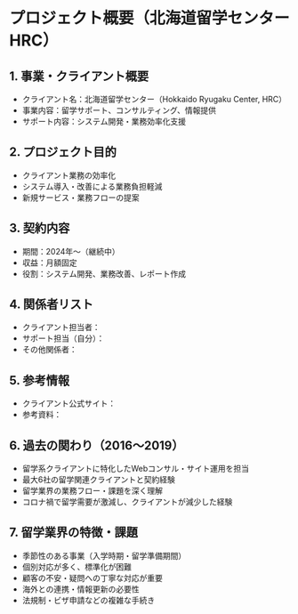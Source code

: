 # プロジェクト概要（北海道留学センター HRC）

## 1. 事業・クライアント概要
- クライアント名：北海道留学センター（Hokkaido Ryugaku Center, HRC）
- 事業内容：留学サポート、コンサルティング、情報提供
- サポート内容：システム開発・業務効率化支援

## 2. プロジェクト目的
- クライアント業務の効率化
- システム導入・改善による業務負担軽減
- 新規サービス・業務フローの提案

## 3. 契約内容
- 期間：2024年〜（継続中）
- 収益：月額固定
- 役割：システム開発、業務改善、レポート作成

## 4. 関係者リスト
- クライアント担当者：
- サポート担当（自分）：
- その他関係者：

## 5. 参考情報
- クライアント公式サイト：
- 参考資料：

## 6. 過去の関わり（2016〜2019）
- 留学系クライアントに特化したWebコンサル・サイト運用を担当
- 最大6社の留学関連クライアントと契約経験
- 留学業界の業務フロー・課題を深く理解
- コロナ禍で留学需要が激減し、クライアントが減少した経験

## 7. 留学業界の特徴・課題
- 季節性のある事業（入学時期・留学準備期間）
- 個別対応が多く、標準化が困難
- 顧客の不安・疑問への丁寧な対応が重要
- 海外との連携・情報更新の必要性
- 法規制・ビザ申請などの複雑な手続き 